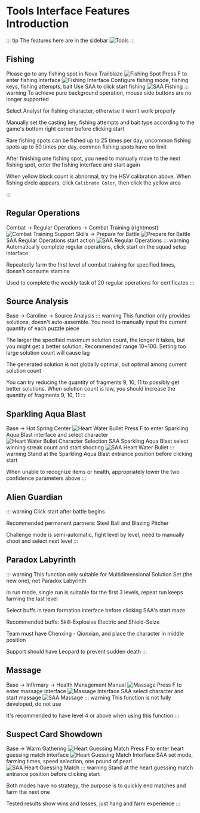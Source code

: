 # Tools Interface Features Introduction
::: tip
The features here are in the sidebar ![Tools](/tools.png)
:::
## Fishing
Please go to any fishing spot in Nova Trailblaze
![Fishing Spot](/fishingpoint.png)
Press F to enter fishing interface
![Fishing Interface](/fishingstart.png)
Configure fishing mode, fishing keys, fishing attempts, bait
Use SAA to click start fishing
![SAA Fishing](/saafishing.png)
::: warning
To achieve pure background operation, mouse side buttons are no longer supported

Select Analyst for fishing character, otherwise it won't work properly

Manually set the casting key, fishing attempts and bait type according to the game's bottom right corner before clicking start

Rare fishing spots can be fished up to 25 times per day, uncommon fishing spots up to 50 times per day, common fishing spots have no limit

After finishing one fishing spot, you need to manually move to the next fishing spot, enter the fishing interface and start again

When yellow block count is abnormal, try the HSV calibration above. When fishing circle appears, click `Calibrate Color`, then click the yellow area

:::
## Regular Operations
Combat -> Regular Operations -> Combat Training (rightmost)
![Combat Training](/normal1.png)
Support Skills -> Prepare for Battle
![Prepare for Battle](/normal2.png)
SAA Regular Operations start action
![SAA Regular Operations](/normal3.png)
::: warning
Automatically complete regular operations, click start on the squad setup interface

Repeatedly farm the first level of combat training for specified times, doesn't consume stamina

Used to complete the weekly task of 20 regular operations for certificates
:::
## Source Analysis
Base -> Caroline -> Source Analysis
::: warning
This function only provides solutions, doesn't auto-assemble. You need to manually input the current quantity of each puzzle piece

The larger the specified maximum solution count, the longer it takes, but you might get a better solution. Recommended range 10~100. Setting too large solution count will cause lag

The generated solution is not globally optimal, but optimal among current solution count

You can try reducing the quantity of fragments 9, 10, 11 to possibly get better solutions. When solution count is low, you should increase the quantity of fragments 9, 10, 11
:::
## Sparkling Aqua Blast
Base -> Hot Spring Center
![Heart Water Bullet](/water1.png)
Press F to enter Sparkling Aqua Blast interface and select character
![Heart Water Bullet Character Selection](/water2.png)
SAA Sparkling Aqua Blast select winning streak count and start shooting
![SAA Heart Water Bullet](/water3.png)
::: warning
Stand at the Sparkling Aqua Blast entrance position before clicking start

When unable to recognize items or health, appropriately lower the two confidence parameters above
:::
## Alien Guardian
::: warning
Click start after battle begins

Recommended permanent partners: Steel Ball and Blazing Pitcher

Challenge mode is semi-automatic, fight level by level, need to manually shoot and select next level
:::
## Paradox Labyrinth
::: warning
This function only suitable for Multidimensional Solution Set (the new one), not Paradox Labyrinth

In run mode, single run is suitable for the first 3 levels, repeat run keeps farming the last level

Select buffs in team formation interface before clicking SAA's start maze

Recommended buffs: Skill-Explosive Electric and Shield-Seize

Team must have Chenxing - Qionxian, and place the character in middle position

Support should have Leopard to prevent sudden death
:::
## Massage
Base -> Infirmary -> Health Management Manual
![Massage](/massage1.png)
Press F to enter massage interface
![Massage Interface](/massage2.png)
SAA select character and start massage
![SAA Massage](/massage3.png)
::: warning
This function is not fully developed, do not use

It's recommended to have level 4 or above when using this function
:::
## Suspect Card Showdown
Base -> Warm Gathering
![Heart Guessing Match](/suspect1.png)
Press F to enter heart guessing match interface
![Heart Guessing Match Interface](/suspect2.png)
SAA set mode, farming times, speed selection, one pound of pear!
![SAA Heart Guessing Match](/suspect3.png)
::: warning
Stand at the heart guessing match entrance position before clicking start

Both modes have no strategy, the purpose is to quickly end matches and farm the next one

Tested results show wins and losses, just hang and farm experience
:::